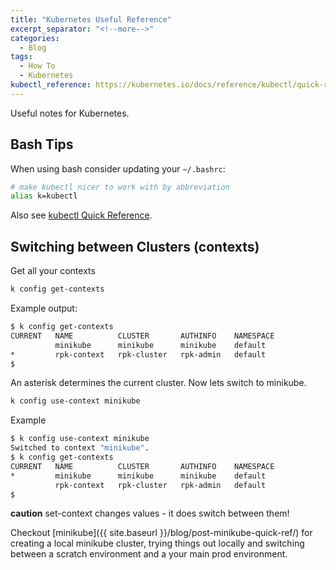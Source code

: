 ```yaml
---
title: "Kubernetes Useful Reference"
excerpt_separator: "<!--more-->"
categories:
  - Blog
tags:
  - How To
  - Kubernetes
kubectl_reference: https://kubernetes.io/docs/reference/kubectl/quick-reference/
---
```


Useful notes for Kubernetes.

## Bash Tips

When using bash consider updating your `~/.bashrc`:

```bash
# make kubectl nicer to work with by abbreviation
alias k=kubectl
```

Also see [kubectl Quick Reference](https://kubernetes.io/docs/reference/kubectl/quick-reference/).

## Switching between Clusters (contexts)

Get all your contexts

```bash
k config get-contexts
```

Example output:

```bash
$ k config get-contexts
CURRENT   NAME          CLUSTER       AUTHINFO    NAMESPACE
          minikube      minikube      minikube    default
*         rpk-context   rpk-cluster   rpk-admin   default
$
```

An asterisk determines the current cluster.  Now lets switch to
minikube.

```bash
k config use-context minikube
```

Example

```bash
$ k config use-context minikube
Switched to context "minikube".
$ k config get-contexts
CURRENT   NAME          CLUSTER       AUTHINFO    NAMESPACE
*         minikube      minikube      minikube    default
          rpk-context   rpk-cluster   rpk-admin   default
$
```

**caution** set-context changes values - it does switch between
them!

Checkout [minikube]({{ site.baseurl }}/blog/post-minikube-quick-ref/) for creating
a local minikube cluster, trying things out locally and switching between a scratch
environment and a your main prod environment.
